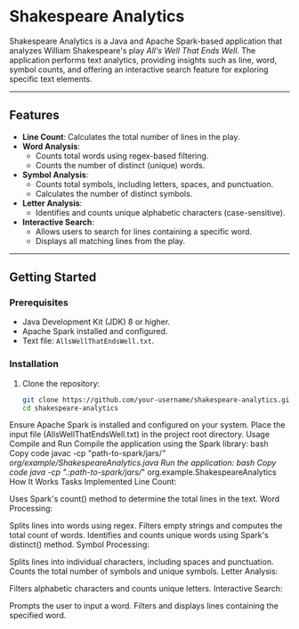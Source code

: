 # Shakespeare Analytics

Shakespeare Analytics is a Java and Apache Spark-based application that analyzes William Shakespeare's play *All's Well That Ends Well*. The application performs text analytics, providing insights such as line, word, symbol counts, and offering an interactive search feature for exploring specific text elements.

---

## Features

- **Line Count**: Calculates the total number of lines in the play.
- **Word Analysis**:
  - Counts total words using regex-based filtering.
  - Counts the number of distinct (unique) words.
- **Symbol Analysis**:
  - Counts total symbols, including letters, spaces, and punctuation.
  - Calculates the number of distinct symbols.
- **Letter Analysis**:
  - Identifies and counts unique alphabetic characters (case-sensitive).
- **Interactive Search**:
  - Allows users to search for lines containing a specific word.
  - Displays all matching lines from the play.

---

## Getting Started

### Prerequisites

- Java Development Kit (JDK) 8 or higher.
- Apache Spark installed and configured.
- Text file: `AllsWellThatEndsWell.txt`.

### Installation

1. Clone the repository:
   ```bash
   git clone https://github.com/your-username/shakespeare-analytics.git
   cd shakespeare-analytics
Ensure Apache Spark is installed and configured on your system.
Place the input file (AllsWellThatEndsWell.txt) in the project root directory.
Usage
Compile and Run
Compile the application using the Spark library:
bash
Copy code
javac -cp "path-to-spark/jars/*" org/example/ShakespeareAnalytics.java
Run the application:
bash
Copy code
java -cp ".:path-to-spark/jars/*" org.example.ShakespeareAnalytics
How It Works
Tasks Implemented
Line Count:

Uses Spark's count() method to determine the total lines in the text.
Word Processing:

Splits lines into words using regex.
Filters empty strings and computes the total count of words.
Identifies and counts unique words using Spark's distinct() method.
Symbol Processing:

Splits lines into individual characters, including spaces and punctuation.
Counts the total number of symbols and unique symbols.
Letter Analysis:

Filters alphabetic characters and counts unique letters.
Interactive Search:

Prompts the user to input a word.
Filters and displays lines containing the specified word.
